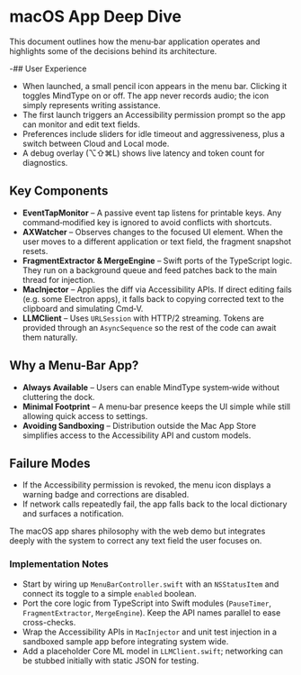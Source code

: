 # macOS App Deep Dive

This document outlines how the menu‑bar application operates and highlights some of the decisions behind its architecture.

-## User Experience

- When launched, a small pencil icon appears in the menu bar. Clicking it toggles MindType on or off. The app never records audio; the icon simply represents writing assistance.
- The first launch triggers an Accessibility permission prompt so the app can monitor and edit text fields.
- Preferences include sliders for idle timeout and aggressiveness, plus a switch between Cloud and Local mode.
- A debug overlay (⌥⇧⌘L) shows live latency and token count for diagnostics.

## Key Components

- **EventTapMonitor** – A passive event tap listens for printable keys. Any command‑modified key is ignored to avoid conflicts with shortcuts.
- **AXWatcher** – Observes changes to the focused UI element. When the user moves to a different application or text field, the fragment snapshot resets.
- **FragmentExtractor & MergeEngine** – Swift ports of the TypeScript logic. They run on a background queue and feed patches back to the main thread for injection.
- **MacInjector** – Applies the diff via Accessibility APIs. If direct editing fails (e.g. some Electron apps), it falls back to copying corrected text to the clipboard and simulating Cmd‑V.
- **LLMClient** – Uses `URLSession` with HTTP/2 streaming. Tokens are provided through an `AsyncSequence` so the rest of the code can await them naturally.

## Why a Menu-Bar App?

- **Always Available** – Users can enable MindType system‑wide without cluttering the dock.
- **Minimal Footprint** – A menu‑bar presence keeps the UI simple while still allowing quick access to settings.
- **Avoiding Sandboxing** – Distribution outside the Mac App Store simplifies access to the Accessibility API and custom models.

## Failure Modes

- If the Accessibility permission is revoked, the menu icon displays a warning badge and corrections are disabled.
- If network calls repeatedly fail, the app falls back to the local dictionary and surfaces a notification.

The macOS app shares philosophy with the web demo but integrates deeply with the system to correct any text field the user focuses on.

### Implementation Notes

- Start by wiring up `MenuBarController.swift` with an `NSStatusItem` and connect its toggle to a simple `enabled` boolean.
- Port the core logic from TypeScript into Swift modules (`PauseTimer`, `FragmentExtractor`, `MergeEngine`). Keep the API names parallel to ease cross-checks.
- Wrap the Accessibility APIs in `MacInjector` and unit test injection in a sandboxed sample app before integrating system wide.
- Add a placeholder Core ML model in `LLMClient.swift`; networking can be stubbed initially with static JSON for testing.
